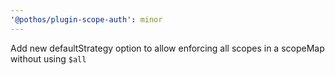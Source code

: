 ```yaml
---
'@pothos/plugin-scope-auth': minor
---
```


Add new defaultStrategy option to allow enforcing all scopes in a scopeMap without using `$all`
